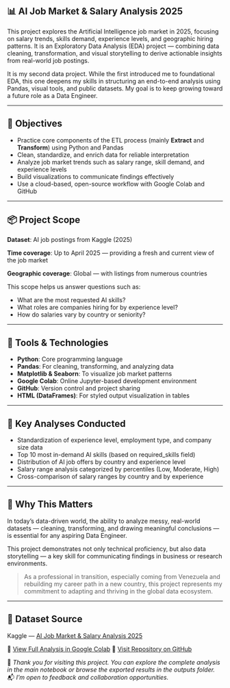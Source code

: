 ## 📊 AI Job Market & Salary Analysis 2025

This project explores the Artificial Intelligence job market in 2025, focusing on salary trends, skills demand, experience levels, and geographic hiring patterns. It is an Exploratory Data Analysis (EDA) project — combining data cleaning, transformation, and visual storytelling to derive actionable insights from real-world job postings.

It is my second data project. While the first introduced me to foundational EDA, this one deepens my skills in structuring an end-to-end analysis using Pandas, visual tools, and public datasets. My goal is to keep growing toward a future role as a Data Engineer.

---

## 🎯 Objectives

* Practice core components of the ETL process (mainly **Extract** and **Transform**) using Python and Pandas
* Clean, standardize, and enrich data for reliable interpretation
* Analyze job market trends such as salary range, skill demand, and experience levels
* Build visualizations to communicate findings effectively
* Use a cloud-based, open-source workflow with Google Colab and GitHub

---

## 📦 Project Scope

**Dataset**: AI job postings from Kaggle (2025)

**Time coverage**: Up to April 2025 — providing a fresh and current view of the job market

**Geographic coverage**: Global — with listings from numerous countries

This scope helps us answer questions such as:

* What are the most requested AI skills?
* What roles are companies hiring for by experience level?
* How do salaries vary by country or seniority?

---

## 🔧 Tools & Technologies

* **Python**: Core programming language
* **Pandas**: For cleaning, transforming, and analyzing data
* **Matplotlib & Seaborn**: To visualize job market patterns
* **Google Colab**: Online Jupyter-based development environment
* **GitHub**: Version control and project sharing
* **HTML (DataFrames)**: For styled output visualization in tables

---

## 🔎 Key Analyses Conducted

* Standardization of experience level, employment type, and company size data
* Top 10 most in-demand AI skills (based on required\_skills field)
* Distribution of AI job offers by country and experience level
* Salary range analysis categorized by percentiles (Low, Moderate, High)
* Cross-comparison of salary ranges by country and by experience

---

## 🌱 Why This Matters

In today’s data-driven world, the ability to analyze messy, real-world datasets — cleaning, transforming, and drawing meaningful conclusions — is essential for any aspiring Data Engineer.

This project demonstrates not only technical proficiency, but also data storytelling — a key skill for communicating findings in business or research environments.

> As a professional in transition, especially coming from Venezuela and rebuilding my career path in a new country, this project represents my commitment to adapting and thriving in the global data ecosystem.

---

## 📂 Dataset Source

Kaggle — [AI Job Market & Salary Analysis 2025](https://www.kaggle.com/datasets/)

🔗 [View Full Analysis in Google Colab](https://...)
🔗 [Visit Repository on GitHub](https://...)

🧠 *Thank you for visiting this project. You can explore the complete analysis in the main notebook or browse the exported results in the outputs folder.*  
📬 *I’m open to feedback and collaboration opportunities.*
